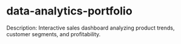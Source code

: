 # data-analytics-portfolio
Description: Interactive sales dashboard analyzing product trends, customer segments, and profitability.
